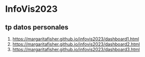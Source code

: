# InfoVis2023

## tp datos personales
1. https://margaritafisher.github.io/infovis2023/dashboard1.html
2. https://margaritafisher.github.io/infovis2023/dashboard2.html
3. https://margaritafisher.github.io/infovis2023/dashboard3.html

